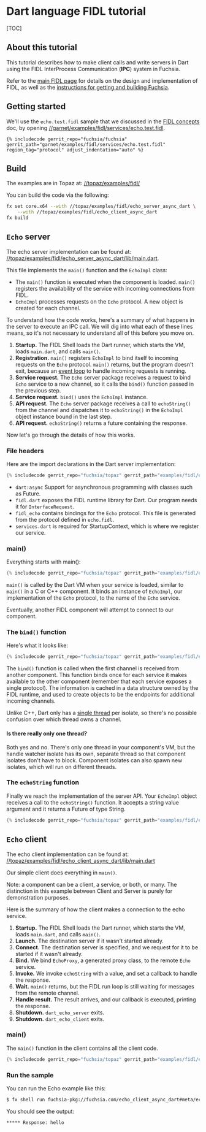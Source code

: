 # Dart language FIDL tutorial

[TOC]

## About this tutorial

This tutorial describes how to make client calls and write servers in Dart
using the FIDL InterProcess Communication (**IPC**) system in Fuchsia.

Refer to the [main FIDL page](../README.md) for details on the
design and implementation of FIDL, as well as the
[instructions for getting and building Fuchsia](/docs/getting_started.md).

## Getting started

We'll use the `echo.test.fidl` sample that we discussed in the
[FIDL concepts][concepts] doc, by opening
[//garnet/examples/fidl/services/echo.test.fidl](/garnet/examples/fidl/services/echo.test.fidl).

```fidl
{% includecode gerrit_repo="fuchsia/fuchsia" gerrit_path="garnet/examples/fidl/services/echo.test.fidl" region_tag="protocol" adjust_indentation="auto" %}
```

## Build

The examples are in Topaz at:
[//topaz/examples/fidl/](https://fuchsia.googlesource.com/topaz/+/master/examples/fidl/)

You can build the code via the following:

```sh
fx set core.x64 --with //topaz/examples/fidl/echo_server_async_dart \
    --with //topaz/examples/fidl/echo_client_async_dart
fx build
```

## `Echo` server

The echo server implementation can be found at:
[//topaz/examples/fidl/echo_server_async_dart/lib/main.dart](https://fuchsia.googlesource.com/topaz/+/master/examples/fidl/echo_server_async_dart/).

This file implements the `main()` function and the `EchoImpl` class:

-   The `main()` function is executed when the component is loaded. `main()`
    registers the availability of the service with incoming connections from
    FIDL.
-   `EchoImpl` processes requests on the `Echo` protocol. A new object is
    created for each channel.

To understand how the code works, here's a summary of what happens in the server
to execute an IPC call. We will dig into what each of these lines means, so it's
not necessary to understand all of this before you move on.

1.  **Startup.** The FIDL Shell loads the Dart runner, which starts the VM,
    loads `main.dart`, and calls `main()`.
1.  **Registration.** `main()` registers `EchoImpl` to bind itself to incoming
    requests on the `Echo` protocol. `main()` returns, but the program doesn't
    exit, because an [event
    loop](https://dart.dev/tutorials/language/futures) to handle
    incoming requests is running.
1.  **Service request.** The `Echo` server package receives a request to bind
    `Echo` service to a new channel, so it calls the `bind()` function passed in
    the previous step.
1.  **Service request.** `bind()` uses the `EchoImpl` instance.
1.  **API request.** The `Echo` server package receives a call to `echoString()`
    from the channel and dispatches it to `echoString()` in the `EchoImpl`
    object instance bound in the last step.
1.  **API request.** `echoString()` returns a future containing the response.

Now let's go through the details of how this works.

### File headers

Here are the import declarations in the Dart server implementation:

```dart
{% includecode gerrit_repo="fuchsia/topaz" gerrit_path="examples/fidl/echo_server_async_dart/lib/main.dart" region_tag="imports" adjust_indentation="auto" %}
```

-   `dart:async` Support for asynchronous programming with classes such as Future.
-   `fidl.dart` exposes the FIDL runtime library for Dart. Our program needs it
    for `InterfaceRequest`.
-   `fidl_echo` contains bindings for the `Echo` protocol. This file is
    generated from the protocol defined in `echo.fidl`.
-   `services.dart` is required for StartupContext, which is where we
    register our service.

### main()

Everything starts with main():

```dart
{% includecode gerrit_repo="fuchsia/topaz" gerrit_path="examples/fidl/echo_server_async_dart/lib/main.dart" indented_block="void main" adjust_indentation="auto" %}
```

`main()` is called by the Dart VM when your service is loaded, similar to
`main()` in a C or C++ component. It binds an instance of `EchoImpl`, our
implementation of the `Echo` protocol, to the name of the `Echo` service.

Eventually, another FIDL component will attempt to connect to our component.

### The `bind()` function

Here's what it looks like:

```dart
{% includecode gerrit_repo="fuchsia/topaz" gerrit_path="examples/fidl/echo_server_async_dart/lib/main.dart" indented_block="void bind" adjust_indentation="auto" %}
```

The `bind()` function is called when the first channel is received from another
component. This function binds once for each service it makes available to the
other component (remember that each service exposes a single protocol). The
information is cached in a data structure owned by the FIDL runtime, and used to
create objects to be the endpoints for additional incoming channels.

Unlike C++, Dart only has a [single
thread](https://dart.dev/tutorials/language/futures)
per isolate, so there's no possible confusion over which thread owns a channel.

#### Is there really only one thread?

Both yes and no. There's only one thread in your component's VM, but the
handle watcher isolate has its own, separate thread so that component isolates
don't have to block. Component isolates can also spawn new isolates, which
will run on different threads.

### The `echoString` function

Finally we reach the implementation of the server API. Your `EchoImpl` object
receives a call to the `echoString()` function. It accepts a string value
argument and it returns a Future of type String.

```dart
{% includecode gerrit_repo="fuchsia/topaz" gerrit_path="examples/fidl/echo_server_async_dart/lib/main.dart" indented_block="Future<String> echoString" adjust_indentation="auto" %}
```

## `Echo` client

The echo client implementation can be found at:
[//topaz/examples/fidl/echo_client_async_dart/lib/main.dart](https://fuchsia.googlesource.com/topaz/+/master/examples/fidl/echo_client_async_dart/lib/main.dart)

Our simple client does everything in `main()`.

Note: a component can be a client, a service, or both, or many. The
distinction in this example between Client and Server is purely for
demonstration purposes.

Here is the summary of how the client makes a connection to the echo service.

1.  **Startup.** The FIDL Shell loads the Dart runner, which starts the VM,
    loads `main.dart`, and calls `main()`.
1.  **Launch.** The destination server if it wasn't started already.
1.  **Connect.** The destination server is specified, and we request for it to
    be started if it wasn't already.
1.  **Bind.** We bind `EchoProxy`, a generated proxy class, to the remote `Echo`
    service.
1.  **Invoke.** We invoke `echoString` with a value, and set a callback to
    handle the response.
1.  **Wait.** `main()` returns, but the FIDL run loop is still waiting for
    messages from the remote channel.
1.  **Handle result.** The result arrives, and our callback is executed,
    printing the response.
1.  **Shutdown.** `dart_echo_server` exits.
1.  **Shutdown.** `dart_echo_client` exits.

### main()

The `main()` function in the client contains all the client code.

```dart
{% includecode gerrit_repo="fuchsia/topaz" gerrit_path="examples/fidl/echo_client_async_dart/lib/main.dart" indented_block="Future<void> main" adjust_indentation="auto" %}
```

### Run the sample

You can run the Echo example like this:

```sh
$ fx shell run fuchsia-pkg://fuchsia.com/echo_client_async_dart#meta/echo_client_async_dart.cmx
```

You should see the output:

```sh
***** Response: hello
```

<!-- xrefs -->
[concepts]: /docs/concepts/fidl/overview.md
